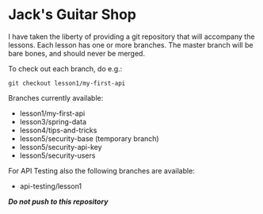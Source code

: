 # Jack's Guitar Shop

I have taken the liberty of providing a git repository that will accompany the lessons.
Each lesson has one or more branches. The master branch will be bare bones, and should never be merged.

To check out each branch, do e.g.:

```git checkout lesson1/my-first-api```

Branches currently available:

* lesson1/my-first-api
* lesson3/spring-data
* lesson4/tips-and-tricks
* lesson5/security-base (temporary branch)
* lesson5/security-api-key
* lesson5/security-users

For API Testing also the following branches are available:

* api-testing/lesson1

***Do not push to this repository***